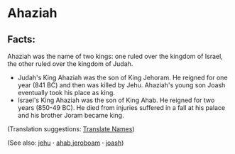 # Ahaziah #

## Facts: ##

Ahaziah was the name of two kings: one ruled over the kingdom of Israel, the other ruled over the kingdom of Judah.

* Judah's King Ahaziah was the son of King Jehoram. He reigned for one year (841 BC) and then was killed by Jehu. Ahaziah's young son Joash eventually took his place as king.
* Israel's King Ahaziah was the son of King Ahab. He reigned for two years (850-49 BC). He died from injuries suffered in a fall at his palace and his brother Joram became king.

(Translation suggestions: [Translate Names](https://git.door43.org/Door43/en-ta-translate-vol1/src/master/content/translate_names.md))

(See also: [jehu](../other/jehu.md) **·** [ahab](../other/ahab.md),[jeroboam](../other/jeroboam.md) **·** [joash](../other/joash.md))

